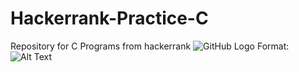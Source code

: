 # Hackerrank-Practice-C
Repository for C Programs from hackerrank
![GitHub Logo](/images/hackerrank.png)
Format: ![Alt Text](url)
